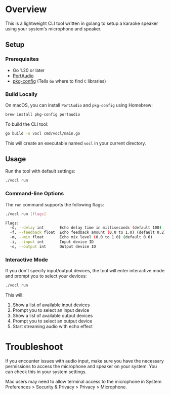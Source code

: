 # Overview

This is a lightweight CLI tool written in golang to setup a karaoke speaker
using your system's microphone and speaker.

## Setup

### Prerequisites

- Go 1.20 or later
- [PortAudio](https://www.portaudio.com/)
- [pkg-config](https://www.freedesktop.org/wiki/Software/pkg-config/) (Tells `Go` where to find `C` libraries)

### Build Locally

On macOS, you can install `PortAudio` and `pkg-config` using Homebrew:

```bash
brew install pkg-config portaudio
```

To build the CLI tool:

```bash
go build -o vocl cmd/vocl/main.go
```

This will create an executable named `vocl` in your current directory.

## Usage

Run the tool with default settings:

```bash
./vocl run
```

### Command-line Options

The `run` command supports the following flags:

```bash
./vocl run [flags]

Flags:
  -d, --delay int       Echo delay time in milliseconds (default 100)
  -f, --feedback float  Echo feedback amount (0.0 to 1.0) (default 0.2)
  -m, --mix float       Echo mix level (0.0 to 1.0) (default 0.6)
  -i, --input int       Input device ID
  -o, --output int      Output device ID
```

### Interactive Mode

If you don't specify input/output devices, the tool will enter interactive mode and prompt you to select your devices:

```bash
./vocl run
```

This will:
1. Show a list of available input devices
2. Prompt you to select an input device
3. Show a list of available output devices
4. Prompt you to select an output device
5. Start streaming audio with echo effect

# Troubleshoot

If you encounter issues with audio input, make sure you have the necessary permissions to access the microphone and speaker on your system. You can check this in your system settings.

Mac users may need to allow terminal access to the microphone in System Preferences > Security & Privacy > Privacy > Microphone.
